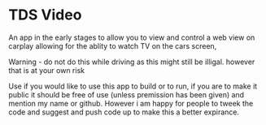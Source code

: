 # TDS Video 

An app in the early stages to allow you to view and control a web view on carplay allowing for the ablity to watch TV on the cars screen, 



Warning - do not do this while driving as this might still be illigal. however that is at your own risk




Use 
if you would like to use this app to build or to run, if you are to make it public it should be free of use (unless premission has been given) and mention my name or github. However i am happy for people to tweek the code and suggest and push code up to make this a better expirance.
